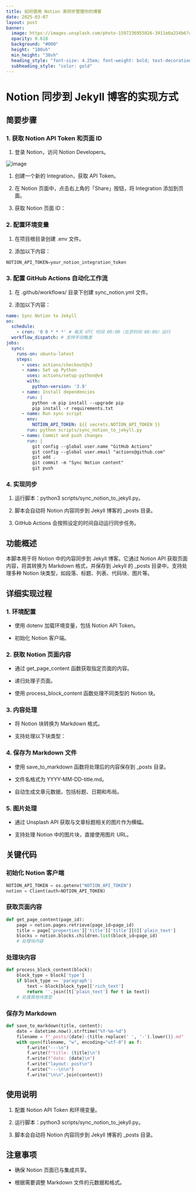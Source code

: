 ```yaml
---
title: 如何使用 Notion 来同步管理你的博客
date: 2025-03-07
layout: post
banner:
  image: https://images.unsplash.com/photo-1597236955026-3911e0a234b6?crop=entropy&cs=tinysrgb&fit=max&fm=jpg&ixid=M3w2OTIwMzJ8MHwxfHJhbmRvbXx8fHx8fHx8fDE3NDEzNTcwOTJ8&ixlib=rb-4.0.3&q=80&w=1080
  opacity: 0.618
  background: "#000"
  height: "100vh"
  min_height: "38vh"
  heading_style: "font-size: 4.25em; font-weight: bold; text-decoration: underline"
  subheading_style: "color: gold"
---
```


# Notion 同步到 Jekyll 博客的实现方式

## 简要步骤

### 1. 获取 Notion API Token 和页面 ID

1. 登录 Notion，访问 Notion Developers。

![image](https://prod-files-secure.s3.us-west-2.amazonaws.com/a7a0cc5a-89b9-4cda-8686-1fba0ca52f40/d19c1afe-dea5-4312-9333-786b0ba83054/image.png?X-Amz-Algorithm=AWS4-HMAC-SHA256&X-Amz-Content-Sha256=UNSIGNED-PAYLOAD&X-Amz-Credential=ASIAZI2LB466UGU4QMI4%2F20250307%2Fus-west-2%2Fs3%2Faws4_request&X-Amz-Date=20250307T141812Z&X-Amz-Expires=3600&X-Amz-Security-Token=IQoJb3JpZ2luX2VjEP7%2F%2F%2F%2F%2F%2F%2F%2F%2F%2FwEaCXVzLXdlc3QtMiJHMEUCIQDXmjZ3gYPDBV7nraRZ5%2FatwyISw75IKdfHhdG5e%2F6vOQIgHcmRurYHKEUulJH5kRLLLuT%2F%2FtFPVu274l9aXxGXTAIq%2FwMIRxAAGgw2Mzc0MjMxODM4MDUiDD%2FVTT0lp7XIty1AkircA4d%2ButvLHwJZqm6Fy1btOh7diF8q3Yz6HFWjzkMJ4aHPLOf0ghyP%2F7A9CouU%2Bo3nFLi5e2GCaeIfqmkjDCRnxWJYYE51npbhFwbG1PAhJA0mAcYydIVovBo6sIGJ3YOuSpFLLkyfblj8hNy%2ByrMkz77uQ%2FyYl0HBU%2BfUrMwA6LG0iFWU8v4FxSkCAu8uXrlZaHcaEixHMruJ%2BVq5yB4sK2c3vkJzM5m0oFRbgn7%2Bz0Yvk%2Bx0O6leWspLblpKHFVz7FheLpWzfdMMHEhiSfreArxhIg2nKH7sA%2F5GffSs5Yipx9d%2FL11MBq2%2Bp16Ph%2BT6eVPIRVJQTtFrMptIqXcoJ7X0B7EpoZeaoLgD521knMBBWmQvR%2F0SspMV0DBQGsY%2B7cnmmTfv8R2yYoAUjUbKR6jvVA%2BcprMyNd0zUhhjyOcBKm1g%2FGtwF2aNPlTOl9RehAiwZsDUhNEG4JkzDmYRXq5mgRbWd6v7oOzUkL%2BqVeHwSieJrQHZSP4J%2BY5vsrQwntukVNZuaIv3cV6yVsNmGgytA7okKmNhJa7MhtpgShAY8fc2pKN8vVEiMGse3M7ZWZGywy1YEmUSYlQFGiQ6oWG09v7J1EcfHbGI9dsCODnt%2F0eXlcUngIFBajiAMIP%2Bq74GOqUBw8qOvJexQtNvZCOIhiT5Koo3ELQCbMjqQIRdFKGiZW4AlUUaQAZ48gj%2B2yzCGtbCHwo8vzzkorzQqtJ9S3Yo2S0xzEYHlYjWrIbimdrOQBrjODQSs5M4cCz5l8abOT%2BAroCIxL%2BgnfoR2pyYzFsZUGA83U17K9Prjr1A0SJPTTEf67kIhjtdcZnsjiy1Fml5L%2B8c0vnbh2gb85ESmZDMOHGAr1mT&X-Amz-Signature=d1e3e8947a66904feb6956949715d4fc9d0f497ff153cf480dcd4bda75a92f73&X-Amz-SignedHeaders=host&x-id=GetObject)

1. 创建一个新的 Integration，获取 API Token。

1. 在 Notion 页面中，点击右上角的「Share」按钮，将 Integration 添加到页面。

1. 获取 Notion 页面 ID：


### 2. 配置环境变量

1. 在项目根目录创建 .env 文件。

1. 添加以下内容：

```javascript
NOTION_API_TOKEN=your_notion_integration_token
```

### 3. 配置 GitHub Actions 自动化工作流

1. 在 .github/workflows/ 目录下创建 sync_notion.yml 文件。

1. 添加以下内容：

```yaml
name: Sync Notion to Jekyll
on:
  schedule:
    - cron: '0 0 * * *' # 每天 UTC 时间 00:00（北京时间 08:00）运行
  workflow_dispatch: # 支持手动触发
jobs:
  sync:
    runs-on: ubuntu-latest
    steps:
      - uses: actions/checkout@v3
      - name: Set up Python
        uses: actions/setup-python@v4
        with:
          python-version: '3.9'
      - name: Install dependencies
        run: |
          python -m pip install --upgrade pip
          pip install -r requirements.txt
      - name: Run sync script
        env:
          NOTION_API_TOKEN: ${{ secrets.NOTION_API_TOKEN }}
        run: python scripts/sync_notion_to_jekyll.py
      - name: Commit and push changes
        run: |
          git config --global user.name "GitHub Actions"
          git config --global user.email "actions@github.com"
          git add .
          git commit -m "Sync Notion content"
          git push
```

### 4. 实现同步

1. 运行脚本：python3 scripts/sync_notion_to_jekyll.py。

1. 脚本会自动将 Notion 内容同步到 Jekyll 博客的 _posts 目录。

1. GitHub Actions 会按照设定的时间自动运行同步任务。

## 功能概述

本脚本用于将 Notion 中的内容同步到 Jekyll 博客。它通过 Notion API 获取页面内容，将其转换为 Markdown 格式，并保存到 Jekyll 的 _posts 目录中。支持处理多种 Notion 块类型，如段落、标题、列表、代码块、图片等。

## 详细实现过程

### 1. 环境配置

- 使用 dotenv 加载环境变量，包括 Notion API Token。

- 初始化 Notion 客户端。

### 2. 获取 Notion 页面内容

- 通过 get_page_content 函数获取指定页面的内容。

- 递归处理子页面。

- 使用 process_block_content 函数处理不同类型的 Notion 块。

### 3. 内容处理

- 将 Notion 块转换为 Markdown 格式。

- 支持处理以下块类型：


### 4. 保存为 Markdown 文件

- 使用 save_to_markdown 函数将处理后的内容保存到 _posts 目录。

- 文件名格式为 YYYY-MM-DD-title.md。

- 自动生成文章元数据，包括标题、日期和布局。

### 5. 图片处理

- 通过 Unsplash API 获取与文章标题相关的图片作为横幅。

- 支持处理 Notion 中的图片块，直接使用图片 URL。

## 关键代码

### 初始化 Notion 客户端

```python
NOTION_API_TOKEN = os.getenv("NOTION_API_TOKEN")
notion = Client(auth=NOTION_API_TOKEN)
```

### 获取页面内容

```python
def get_page_content(page_id):
    page = notion.pages.retrieve(page_id=page_id)
    title = page['properties']['title']['title'][0]['plain_text']
    blocks = notion.blocks.children.list(block_id=page_id)
    # 处理块内容
```

### 处理块内容

```python
def process_block_content(block):
    block_type = block['type']
    if block_type == 'paragraph':
        text = block[block_type]['rich_text']
        return ''.join([t['plain_text'] for t in text])
    # 处理其他块类型
```

### 保存为 Markdown

```python
def save_to_markdown(title, content):
    date = datetime.now().strftime("%Y-%m-%d")
    filename = f"_posts/{date}-{title.replace(' ', '-').lower()}.md"
    with open(filename, "w", encoding="utf-8") as f:
        f.write("---\n")
        f.write(f"title: {title}\n")
        f.write(f"date: {date}\n")
        f.write("layout: post\n")
        f.write("---\n\n")
        f.write("\n\n".join(content))
```

## 使用说明

1. 配置 Notion API Token 和环境变量。

1. 运行脚本：python3 scripts/sync_notion_to_jekyll.py。

1. 脚本会自动将 Notion 内容同步到 Jekyll 博客的 _posts 目录。

## 注意事项

- 确保 Notion 页面已与集成共享。

- 根据需要调整 Markdown 文件的元数据和格式。